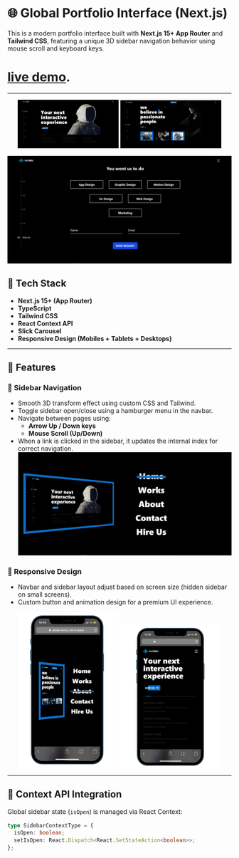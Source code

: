 # 🌐 Global Portfolio Interface (Next.js)

This is a modern portfolio interface built with **Next.js 15+ App Router** and **Tailwind CSS**, featuring a unique 3D sidebar navigation behavior using mouse scroll and keyboard keys.

# [live demo](https://global-next-js.vercel.app/).

---
<p align="center">
  <img src="./public/preview/preview-1.png" width="45%" />
  <img src="./public/preview/preview-4.png" width="45%" />
</p>

![Add Product Preview](./public/preview/preview-6.png)

## 🚀 Tech Stack

- **Next.js 15+ (App Router)**
- **TypeScript**
- **Tailwind CSS**
- **React Context API**
- **Slick Carousel**
- **Responsive Design (Mobiles + Tablets + Desktops)**

---

## 🎯 Features

### 🔁 Sidebar Navigation

- Smooth 3D transform effect using custom CSS and Tailwind.
- Toggle sidebar open/close using a hamburger menu in the navbar.
- Navigate between pages using:
  - **Arrow Up / Down keys**
  - **Mouse Scroll (Up/Down)**
- When a link is clicked in the sidebar, it updates the internal index for correct navigation.
![Add Product Preview](./public/preview/preview-3.png)

### 📱 Responsive Design

- Navbar and sidebar layout adjust based on screen size (hidden sidebar on small screens).
- Custom button and animation design for a premium UI experience.
<p align="center">
  <img src="./public/preview/preview-5.png" width="45%" />
  <img src="./public/preview/preview-2.png" width="45%" />
</p>


---

## 🧠 Context API Integration

Global sidebar state (`isOpen`) is managed via React Context:

```ts
type SidebarContextType = {
  isOpen: boolean;
  setIsOpen: React.Dispatch<React.SetStateAction<boolean>>;
};
